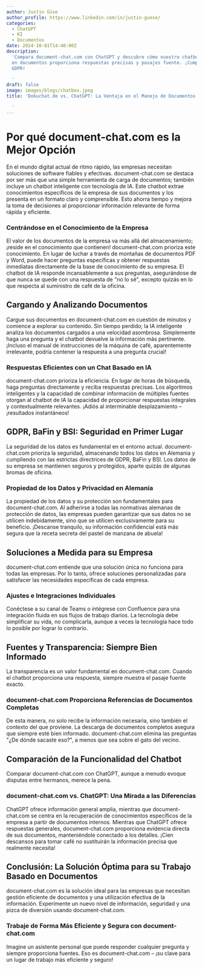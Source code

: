 ```yaml
---
author: Justin Güse
author_profile: https://www.linkedin.com/in/justin-guese/
categories:
  - ChatGPT
  - KI
  - Documentos
date: 2024-10-01T14:40:00Z
description:
  'Compara document-chat.com con ChatGPT y descubre cómo nuestro chatbot especializado
  en documentos proporciona respuestas precisas y pasajes fuente. ¡Cumplimiento de
  GDPR!

  '
draft: false
image: images/blogs/chatbox.jpeg
title: 'Dokuchat.de vs. ChatGPT: La Ventaja en el Manejo de Documentos

  '
---
```


# Por qué document-chat.com es la Mejor Opción

En el mundo digital actual de ritmo rápido, las empresas necesitan soluciones de software fiables y efectivas. document-chat.com se destaca por ser más que una simple herramienta de carga de documentos; también incluye un chatbot inteligente con tecnología de IA. Este chatbot extrae conocimientos específicos de la empresa de sus documentos y los presenta en un formato claro y comprensible. Esto ahorra tiempo y mejora la toma de decisiones al proporcionar información relevante de forma rápida y eficiente.

### Centrándose en el Conocimiento de la Empresa

El valor de los documentos de la empresa va más allá del almacenamiento; ¡reside en el conocimiento que contienen! document-chat.com prioriza este conocimiento. En lugar de luchar a través de montañas de documentos PDF y Word, puede hacer preguntas específicas y obtener respuestas inmediatas directamente de la base de conocimiento de su empresa. El chatbot de IA responde incansablemente a sus preguntas, asegurándose de que nunca se quede con una respuesta de "no lo sé", excepto quizás en lo que respecta al suministro de café de la oficina.

## Cargando y Analizando Documentos

Cargue sus documentos en document-chat.com en cuestión de minutos y comience a explorar su contenido. Sin tiempo perdido; la IA inteligente analiza los documentos cargados a una velocidad asombrosa. Simplemente haga una pregunta y el chatbot devuelve la información más pertinente. ¡Incluso el manual de instrucciones de la máquina de café, aparentemente irrelevante, podría contener la respuesta a una pregunta crucial!

### Respuestas Eficientes con un Chat Basado en IA

document-chat.com prioriza la eficiencia. En lugar de horas de búsqueda, haga preguntas directamente y reciba respuestas precisas. Los algoritmos inteligentes y la capacidad de combinar información de múltiples fuentes otorgan al chatbot de IA la capacidad de proporcionar respuestas integrales y contextualmente relevantes. ¡Adiós al interminable desplazamiento – ¡resultados instantáneos!

## GDPR, BaFin y BSI: Seguridad en Primer Lugar

La seguridad de los datos es fundamental en el entorno actual. document-chat.com prioriza la seguridad, almacenando todos los datos en Alemania y cumpliendo con las estrictas directrices de GDPR, BaFin y BSI. Los datos de su empresa se mantienen seguros y protegidos, aparte quizás de algunas bromas de oficina.

### Propiedad de los Datos y Privacidad en Alemania

La propiedad de los datos y su protección son fundamentales para document-chat.com. Al adherirse a todas las normativas alemanas de protección de datos, las empresas pueden garantizar que sus datos no se utilicen indebidamente, sino que se utilicen exclusivamente para su beneficio. ¡Descanse tranquilo, su información confidencial está más segura que la receta secreta del pastel de manzana de abuela!

## Soluciones a Medida para su Empresa

document-chat.com entiende que una solución única no funciona para todas las empresas. Por lo tanto, ofrece soluciones personalizadas para satisfacer las necesidades específicas de cada empresa.

### Ajustes e Integraciones Individuales

Conéctese a su canal de Teams o intégrese con Confluence para una integración fluida en sus flujos de trabajo diarios. La tecnología debe simplificar su vida, no complicarla, aunque a veces la tecnología hace todo lo posible por lograr lo contrario.

## Fuentes y Transparencia: Siempre Bien Informado

La transparencia es un valor fundamental en document-chat.com. Cuando el chatbot proporciona una respuesta, siempre muestra el pasaje fuente exacto.

### document-chat.com Proporciona Referencias de Documentos Completas

De esta manera, no solo recibe la información necesaria, sino también el contexto del que proviene. La descarga de documentos completos asegura que siempre esté bien informado. document-chat.com elimina las preguntas "¿De dónde sacaste eso?", a menos que sea sobre el gato del vecino.

## Comparación de la Funcionalidad del Chatbot

Comparar document-chat.com con ChatGPT, aunque a menudo evoque disputas entre hermanos, merece la pena.

### document-chat.com vs. ChatGPT: Una Mirada a las Diferencias

ChatGPT ofrece información general amplia, mientras que document-chat.com se centra en la recuperación de conocimientos específicos de la empresa a partir de documentos internos. Mientras que ChatGPT ofrece respuestas generales, document-chat.com proporciona evidencia directa de sus documentos, manteniéndole conectado a los detalles. ¡Cien descansos para tomar café no sustituirán la información precisa que realmente necesita!

## Conclusión: La Solución Óptima para su Trabajo Basado en Documentos

document-chat.com es la solución ideal para las empresas que necesitan gestión eficiente de documentos y una utilización efectiva de la información. Experimente un nuevo nivel de información, seguridad y una pizca de diversión usando document-chat.com.

### Trabaje de Forma Más Eficiente y Segura con document-chat.com

Imagine un asistente personal que puede responder cualquier pregunta y siempre proporciona fuentes. Eso es document-chat.com – ¡su clave para un lugar de trabajo más eficiente y seguro!
